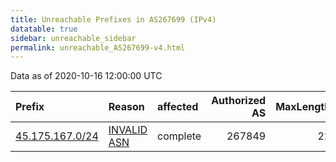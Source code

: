 ```yaml
---
title: Unreachable Prefixes in AS267699 (IPv4)
datatable: true
sidebar: unreachable_sidebar
permalink: unreachable_AS267699-v4.html
---
```


Data as of 2020-10-16 12:00:00 UTC


<div class="datatable-begin"></div>

| Prefix                                                   | Reason                                                                                                  | affected   |   Authorized AS |   MaxLength | Anchor                                         |   unreachable /24s |
|:---------------------------------------------------------|:--------------------------------------------------------------------------------------------------------|:-----------|----------------:|------------:|:-----------------------------------------------|-------------------:|
| [45.175.167.0/24](https://stat.ripe.net/45.175.167.0/24) | [INVALID ASN](https://rpki-validator.ripe.net/announcement-preview?asn=AS267699&prefix=45.175.167.0/24) | complete   |          267849 |          22 | [LACNIC](unreachable_LACNIC_RPKI_Root-v4.html) |                  1 |

<div class="datatable-end"></div>